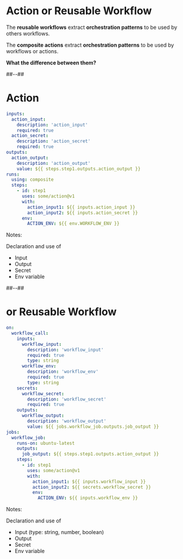 <!-- .slide: -->

# Action or Reusable Workflow

The **reusable workflows** extract **orchestration patterns** to be used by others workflows.

The **composite actions** extract **orchestration patterns** to be used by workflows or actions.

**What the difference between them?**

##--##

<!-- .slide: class="with-code-bg-dark" -->

# Action

```yaml [1-4|18|8-10|11,15-16|1,5-7|19|20-21]
inputs:
  action_input:
    description: 'action_input'
    required: true
  action_secret:
    description: 'action_secret'
    required: true
outputs:
  action_output:
    description: 'action_output'
    value: ${{ steps.step1.outputs.action_output }}
runs:
  using: composite
  steps:
    - id: step1
      uses: some/action@v1
      with:
        action_input1: ${{ inputs.action_input }}
        action_input2: ${{ inputs.action_secret }}
      env:
        ACTION_ENV: ${{ env.WORKFLOW_ENV }}
```

Notes:

Declaration and use of

- Input
- Output
- Secret
- Env variable

##--##

<!-- .slide: class="with-code-bg-dark" -->

# or Reusable Workflow

```yaml [3-7|29|16-18|19,21,23-24,26-27|12-15|30|3,8-11|32]
on:
  workflow_call:
    inputs:
      workflow_input:
        description: 'workflow_input'
        required: true
        type: string
      workflow_env:
        description: 'workflow_env'
        required: true
        type: string
    secrets:
      workflow_secret:
        description: 'workflow_secret'
        required: true
    outputs:
      workflow_output:
        description: 'workflow_output'
        value: ${{ jobs.workflow_job.outputs.job_output }}
jobs:
  workflow_job:
    runs-on: ubuntu-latest
    outputs:
      job_output: ${{ steps.step1.outputs.action_output }}
    steps:
      - id: step1
        uses: some/action@v1
        with:
          action_input1: ${{ inputs.workflow_input }}
          action_input2: ${{ secrets.workflow_secret }}
          env:
            ACTION_ENV: ${{ inputs.workflow_env }}
```

Notes:

Declaration and use of

- Input (type: string, number, boolean)
- Output
- Secret
- Env variable
